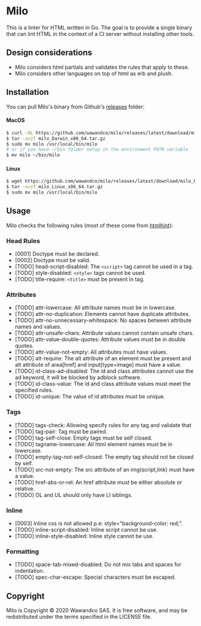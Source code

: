 # Milo

This is a linter for HTML written in Go. The goal is to provide a single binary that can lint HTML in the context of a CI server without installing other tools.

## Design considerations

- Milo considers html partials and validates the rules that apply to these.
- Milo considers other languages on top of html as erb and plush.

## Installation

You can pull Milo's binary from Github's [releases](https://github.com/wawandco/milo/releases) folder:

#### MacOS
```sh
$ curl -OL https://github.com/wawandco/milo/releases/latest/download/milo_Darwin_x86_64.tar.gz
$ tar -xvzf milo_Darwin_x86_64.tar.gz
$ sudo mv milo /usr/local/bin/milo
# or if you have ~/bin folder setup in the environment PATH variable
$ mv milo ~/bin/milo
```

#### Linux
```sh
$ wget https://github.com/wawandco/milo/releases/latest/download/milo_Linux_x86_64.tar.gz
$ tar -xvzf milo_Linux_x86_64.tar.gz
$ sudo mv milo /usr/local/bin/milo
```

## Usage

Milo checks the following rules (most of these come from [htmlhint](https://htmlhint.com/docs/user-guide/list-rules)):

### Head Rules

- [0001] Doctype must be declared.
- [0002] Doctype must be valid.
- [TODO] head-script-disabled: The `<script>` tag cannot be used in a tag.
- [TODO] style-disabled: `<style>` tags cannot be used.
- [TODO] title-require: `<title>` must be present in tag.

### Attributes

- [TODO] attr-lowercase: All attribute names must be in lowercase.
- [TODO] attr-no-duplication: Elements cannot have duplicate attributes.
- [TODO] attr-no-unnecessary-whitespace: No spaces between attribute names and values.
- [TODO] attr-unsafe-chars: Attribute values cannot contain unsafe chars.
- [TODO] attr-value-double-quotes: Attribute values must be in double quotes.
- [TODO] attr-value-not-empty: All attributes must have values.
- [TODO] alt-require: The alt attribute of an element must be present and alt attribute of area[href] and input[type=image] must have a value.
- [TODO] id-class-ad-disabled: The id and class attributes cannot use the ad keyword, it will be blocked by adblock software.
- [TODO] id-class-value: The id and class attribute values must meet the specified rules.
- [TODO] id-unique: The value of id attributes must be unique.

### Tags

- [TODO] tags-check: Allowing specify rules for any tag and validate that
- [TODO] tag-pair: Tag must be paired.
- [TODO] tag-self-close: Empty tags must be self closed.
- [TODO] tagname-lowercase: All html element names must be in lowercase.
- [TODO] empty-tag-not-self-closed: The empty tag should not be closed by self.
- [TODO] src-not-empty: The src attribute of an img(script,link) must have a value.
- [TODO] href-abs-or-rel: An href attribute must be either absolute or relative.
- [TODO] OL and UL should only have LI siblings.

### Inline
- [0003] Inline css is not allowed p.e: style="background-color: red;".
- [TODO] inline-script-disabled: Inline script cannot be use.
- [TODO] inline-style-disabled: Inline style cannot be use.

### Formatting

- [TODO] space-tab-mixed-disabled: Do not mix tabs and spaces for indentation.
- [TODO] spec-char-escape: Special characters must be escaped.


## Copyright

Milo is Copyright © 2020 Wawandco SAS. It is free software, and may be redistributed under the terms specified in the LICENSE file.


